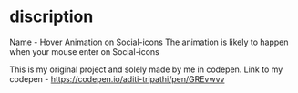 # discription
Name - Hover Animation on Social-icons
The animation is likely to happen when your mouse enter on Social-icons

This is my original project and solely made by me in codepen.
Link to my codepen - https://codepen.io/aditi-tripathi/pen/GREvwvv